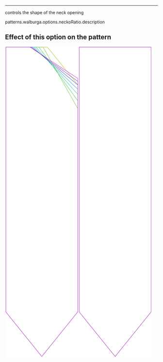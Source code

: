 ---

controls the shape of the neck opening

patterns.walburga.options.neckoRatio.description

## Effect of this option on the pattern
![This image shows the effect of this option by superimposing several variants that have a different value for this option](walburga_neckoratio_sample.svg "Effect of this option on the pattern")